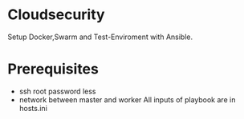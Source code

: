 # Cloudsecurity
Setup Docker,Swarm and Test-Enviroment with Ansible.
# Prerequisites
- ssh root password less
- network between master and worker
All inputs of playbook are in hosts.ini
